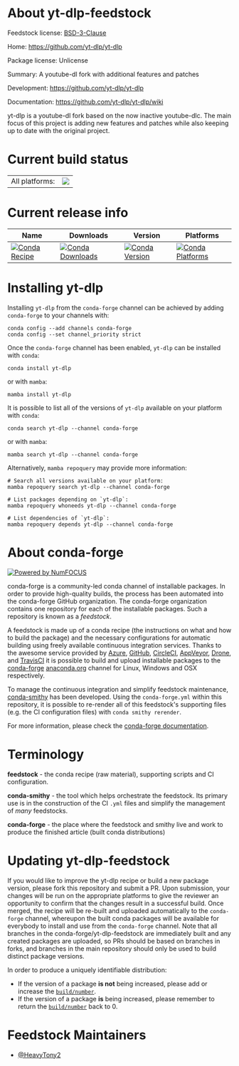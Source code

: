 About yt-dlp-feedstock
======================

Feedstock license: [BSD-3-Clause](https://github.com/conda-forge/yt-dlp-feedstock/blob/main/LICENSE.txt)

Home: https://github.com/yt-dlp/yt-dlp

Package license: Unlicense

Summary: A youtube-dl fork with additional features and patches

Development: https://github.com/yt-dlp/yt-dlp

Documentation: https://github.com/yt-dlp/yt-dlp/wiki

yt-dlp is a youtube-dl fork based on the now inactive youtube-dlc. The main focus of this project is adding new features and patches while also keeping up to date with the original project.

Current build status
====================


<table><tr><td>All platforms:</td>
    <td>
      <a href="https://dev.azure.com/conda-forge/feedstock-builds/_build/latest?definitionId=15325&branchName=main">
        <img src="https://dev.azure.com/conda-forge/feedstock-builds/_apis/build/status/yt-dlp-feedstock?branchName=main">
      </a>
    </td>
  </tr>
</table>

Current release info
====================

| Name | Downloads | Version | Platforms |
| --- | --- | --- | --- |
| [![Conda Recipe](https://img.shields.io/badge/recipe-yt--dlp-green.svg)](https://anaconda.org/conda-forge/yt-dlp) | [![Conda Downloads](https://img.shields.io/conda/dn/conda-forge/yt-dlp.svg)](https://anaconda.org/conda-forge/yt-dlp) | [![Conda Version](https://img.shields.io/conda/vn/conda-forge/yt-dlp.svg)](https://anaconda.org/conda-forge/yt-dlp) | [![Conda Platforms](https://img.shields.io/conda/pn/conda-forge/yt-dlp.svg)](https://anaconda.org/conda-forge/yt-dlp) |

Installing yt-dlp
=================

Installing `yt-dlp` from the `conda-forge` channel can be achieved by adding `conda-forge` to your channels with:

```
conda config --add channels conda-forge
conda config --set channel_priority strict
```

Once the `conda-forge` channel has been enabled, `yt-dlp` can be installed with `conda`:

```
conda install yt-dlp
```

or with `mamba`:

```
mamba install yt-dlp
```

It is possible to list all of the versions of `yt-dlp` available on your platform with `conda`:

```
conda search yt-dlp --channel conda-forge
```

or with `mamba`:

```
mamba search yt-dlp --channel conda-forge
```

Alternatively, `mamba repoquery` may provide more information:

```
# Search all versions available on your platform:
mamba repoquery search yt-dlp --channel conda-forge

# List packages depending on `yt-dlp`:
mamba repoquery whoneeds yt-dlp --channel conda-forge

# List dependencies of `yt-dlp`:
mamba repoquery depends yt-dlp --channel conda-forge
```


About conda-forge
=================

[![Powered by
NumFOCUS](https://img.shields.io/badge/powered%20by-NumFOCUS-orange.svg?style=flat&colorA=E1523D&colorB=007D8A)](https://numfocus.org)

conda-forge is a community-led conda channel of installable packages.
In order to provide high-quality builds, the process has been automated into the
conda-forge GitHub organization. The conda-forge organization contains one repository
for each of the installable packages. Such a repository is known as a *feedstock*.

A feedstock is made up of a conda recipe (the instructions on what and how to build
the package) and the necessary configurations for automatic building using freely
available continuous integration services. Thanks to the awesome service provided by
[Azure](https://azure.microsoft.com/en-us/services/devops/), [GitHub](https://github.com/),
[CircleCI](https://circleci.com/), [AppVeyor](https://www.appveyor.com/),
[Drone](https://cloud.drone.io/welcome), and [TravisCI](https://travis-ci.com/)
it is possible to build and upload installable packages to the
[conda-forge](https://anaconda.org/conda-forge) [anaconda.org](https://anaconda.org/)
channel for Linux, Windows and OSX respectively.

To manage the continuous integration and simplify feedstock maintenance,
[conda-smithy](https://github.com/conda-forge/conda-smithy) has been developed.
Using the ``conda-forge.yml`` within this repository, it is possible to re-render all of
this feedstock's supporting files (e.g. the CI configuration files) with ``conda smithy rerender``.

For more information, please check the [conda-forge documentation](https://conda-forge.org/docs/).

Terminology
===========

**feedstock** - the conda recipe (raw material), supporting scripts and CI configuration.

**conda-smithy** - the tool which helps orchestrate the feedstock.
                   Its primary use is in the construction of the CI ``.yml`` files
                   and simplify the management of *many* feedstocks.

**conda-forge** - the place where the feedstock and smithy live and work to
                  produce the finished article (built conda distributions)


Updating yt-dlp-feedstock
=========================

If you would like to improve the yt-dlp recipe or build a new
package version, please fork this repository and submit a PR. Upon submission,
your changes will be run on the appropriate platforms to give the reviewer an
opportunity to confirm that the changes result in a successful build. Once
merged, the recipe will be re-built and uploaded automatically to the
`conda-forge` channel, whereupon the built conda packages will be available for
everybody to install and use from the `conda-forge` channel.
Note that all branches in the conda-forge/yt-dlp-feedstock are
immediately built and any created packages are uploaded, so PRs should be based
on branches in forks, and branches in the main repository should only be used to
build distinct package versions.

In order to produce a uniquely identifiable distribution:
 * If the version of a package **is not** being increased, please add or increase
   the [``build/number``](https://docs.conda.io/projects/conda-build/en/latest/resources/define-metadata.html#build-number-and-string).
 * If the version of a package **is** being increased, please remember to return
   the [``build/number``](https://docs.conda.io/projects/conda-build/en/latest/resources/define-metadata.html#build-number-and-string)
   back to 0.

Feedstock Maintainers
=====================

* [@HeavyTony2](https://github.com/HeavyTony2/)


<!-- dummy commit to enable rerendering -->

